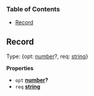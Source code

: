 <!-- Generated by documentation.js. Update this documentation by updating the source code. -->

### Table of Contents

-   [Record](#record)

## Record

Type: {opt: [number](https://developer.mozilla.org/en-US/docs/Web/JavaScript/Reference/Global_Objects/Number)?, req: [string](https://developer.mozilla.org/en-US/docs/Web/JavaScript/Reference/Global_Objects/String)}

**Properties**

-   `opt` **[number](https://developer.mozilla.org/en-US/docs/Web/JavaScript/Reference/Global_Objects/Number)?** 
-   `req` **[string](https://developer.mozilla.org/en-US/docs/Web/JavaScript/Reference/Global_Objects/String)** 
